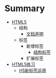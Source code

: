 # Summary

* [HTML5](README.md)
  * 结构
    * [文档声明](jie-gou/wen-dang-tou-bu.md)
  * 标签
    * 新增标签
      * [结构标签](biao-qian/xin-zeng-biao-qian/jie-gou-biao-qian.md)
    * 扩展标签
* [HTML5练习](html5lian-xi.md)
  * [H5新标签运用](html5lian-xi/h5xin-biao-qian-yun-yong.md)

